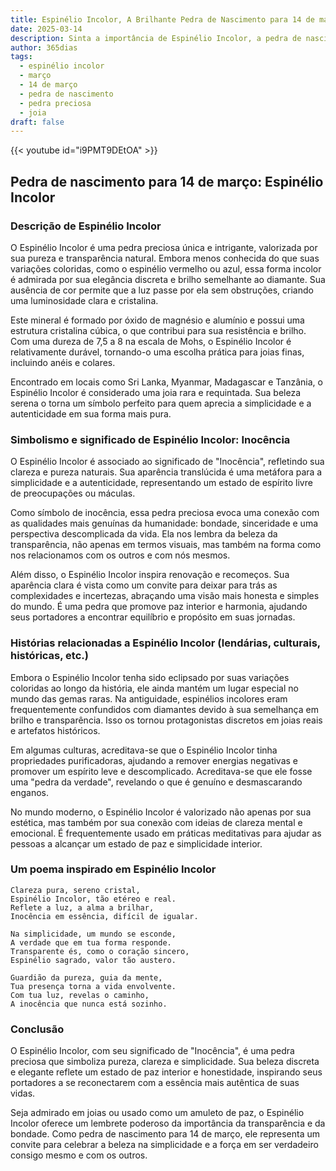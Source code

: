 ```yaml
---
title: Espinélio Incolor, A Brilhante Pedra de Nascimento para 14 de março
date: 2025-03-14
description: Sinta a importância de Espinélio Incolor, a pedra de nascimento de 14 de março que simboliza Inocência. Deixe que sua beleza e significado iluminem seu dia.
author: 365dias
tags:
  - espinélio incolor
  - março
  - 14 de março
  - pedra de nascimento
  - pedra preciosa
  - joia
draft: false
---
```


{{< youtube id="i9PMT9DEtOA" >}}


## Pedra de nascimento para 14 de março: Espinélio Incolor

### Descrição de Espinélio Incolor

O Espinélio Incolor é uma pedra preciosa única e intrigante, valorizada por sua pureza e transparência natural. Embora menos conhecida do que suas variações coloridas, como o espinélio vermelho ou azul, essa forma incolor é admirada por sua elegância discreta e brilho semelhante ao diamante. Sua ausência de cor permite que a luz passe por ela sem obstruções, criando uma luminosidade clara e cristalina.

Este mineral é formado por óxido de magnésio e alumínio e possui uma estrutura cristalina cúbica, o que contribui para sua resistência e brilho. Com uma dureza de 7,5 a 8 na escala de Mohs, o Espinélio Incolor é relativamente durável, tornando-o uma escolha prática para joias finas, incluindo anéis e colares.

Encontrado em locais como Sri Lanka, Myanmar, Madagascar e Tanzânia, o Espinélio Incolor é considerado uma joia rara e requintada. Sua beleza serena o torna um símbolo perfeito para quem aprecia a simplicidade e a autenticidade em sua forma mais pura.

### Simbolismo e significado de Espinélio Incolor: Inocência

O Espinélio Incolor é associado ao significado de "Inocência", refletindo sua clareza e pureza naturais. Sua aparência translúcida é uma metáfora para a simplicidade e a autenticidade, representando um estado de espírito livre de preocupações ou máculas.

Como símbolo de inocência, essa pedra preciosa evoca uma conexão com as qualidades mais genuínas da humanidade: bondade, sinceridade e uma perspectiva descomplicada da vida. Ela nos lembra da beleza da transparência, não apenas em termos visuais, mas também na forma como nos relacionamos com os outros e com nós mesmos.

Além disso, o Espinélio Incolor inspira renovação e recomeços. Sua aparência clara é vista como um convite para deixar para trás as complexidades e incertezas, abraçando uma visão mais honesta e simples do mundo. É uma pedra que promove paz interior e harmonia, ajudando seus portadores a encontrar equilíbrio e propósito em suas jornadas.

### Histórias relacionadas a Espinélio Incolor (lendárias, culturais, históricas, etc.)

Embora o Espinélio Incolor tenha sido eclipsado por suas variações coloridas ao longo da história, ele ainda mantém um lugar especial no mundo das gemas raras. Na antiguidade, espinélios incolores eram frequentemente confundidos com diamantes devido à sua semelhança em brilho e transparência. Isso os tornou protagonistas discretos em joias reais e artefatos históricos.

Em algumas culturas, acreditava-se que o Espinélio Incolor tinha propriedades purificadoras, ajudando a remover energias negativas e promover um espírito leve e descomplicado. Acreditava-se que ele fosse uma "pedra da verdade", revelando o que é genuíno e desmascarando enganos.

No mundo moderno, o Espinélio Incolor é valorizado não apenas por sua estética, mas também por sua conexão com ideias de clareza mental e emocional. É frequentemente usado em práticas meditativas para ajudar as pessoas a alcançar um estado de paz e simplicidade interior.

### Um poema inspirado em Espinélio Incolor

```
Clareza pura, sereno cristal,  
Espinélio Incolor, tão etéreo e real.  
Reflete a luz, a alma a brilhar,  
Inocência em essência, difícil de igualar.  

Na simplicidade, um mundo se esconde,  
A verdade que em tua forma responde.  
Transparente és, como o coração sincero,  
Espinélio sagrado, valor tão austero.  

Guardião da pureza, guia da mente,  
Tua presença torna a vida envolvente.  
Com tua luz, revelas o caminho,  
A inocência que nunca está sozinho.  
```

### Conclusão

O Espinélio Incolor, com seu significado de "Inocência", é uma pedra preciosa que simboliza pureza, clareza e simplicidade. Sua beleza discreta e elegante reflete um estado de paz interior e honestidade, inspirando seus portadores a se reconectarem com a essência mais autêntica de suas vidas.

Seja admirado em joias ou usado como um amuleto de paz, o Espinélio Incolor oferece um lembrete poderoso da importância da transparência e da bondade. Como pedra de nascimento para 14 de março, ele representa um convite para celebrar a beleza na simplicidade e a força em ser verdadeiro consigo mesmo e com os outros.